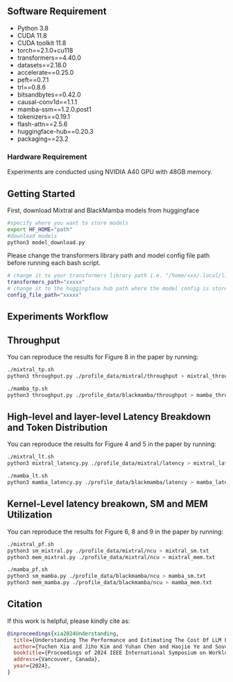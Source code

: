 ## Software Requirement

- Python 3.8
- CUDA 11.8
- CUDA toolkit 11.8
- torch==2.1.0+cu118
- transformers==4.40.0
- datasets==2.18.0
- accelerate==0.25.0
- peft==0.7.1
- trl==0.8.6
- bitsandbytes==0.42.0
- causal-conv1d==1.1.1
- mamba-ssm==1.2.0.post1
- tokenizers==0.19.1
- flash-attn==2.5.6
- huggingface-hub==0.20.3
- packaging==23.2

### Hardware Requirement

Experiments are conducted using NVIDIA A40 GPU with 48GB memory.

## Getting Started

First, download Mixtral and BlackMamba models from huggingface

```bash
#specify where you want to store models
export HF_HOME="path"
#download models
python3 model_download.py
```

Please change the transformers library path and model config file path before running each bash script.


```bash
# change it to your transformers library path i.e. "/home/xxx/.local/lib/python3.8/site-packages/transformers"
transformers_path="xxxxx"
# change it to the huggingface hub path where the model config is stored i.e. "/xxxx/hub models--mistralai--Mixtral-8x7B-v0.1/snapshots/521a77772f0d4052fd9846846471d0d2517739d2"
config_file_path="xxxxx"
```


## Experiments Workflow


## Throughput 

You can reproduce the results for Figure 8 in the paper by running:
```bash
./mixtral_tp.sh
python3 throughput.py ./profile_data/mixtral/throughput > mixtral_throughput.txt
```
```bash
./mamba_tp.sh
python3 throughput.py ./profile_data/blackmamba/throughput > mamba_throughput.txt
```


## High-level and layer-level Latency Breakdown and Token Distribution

You can reproduce the results for Figure 4 and 5 in the paper by running:
```bash
./mixtral_lt.sh
python3 mixtral_latency.py ./profile_data/mixtral/latency > mixtral_latency_breakdown.txt
```
```bash
./mamba_lt.sh
python3 mamba_latency.py ./profile_data/blackmamba/latency > mamba_latency_breakdown.txt
```


## Kernel-Level latency breakown, SM and MEM Utilization

You can reproduce the results for Figure 6, 8 and 9 in the paper by running:
```bash
./mixtral_pf.sh
python3 sm_mixtral.py ./profile_data/mixtral/ncu > mixtral_sm.txt
python3 mem_mixtral.py ./profile_data/mixtral/ncu > mixtral_mem.txt
```
```bash
./mamba_pf.sh
python3 sm_mamba.py ./profile_data/blackmamba/ncu > mamba_sm.txt
python3 mem_mamba.py ./profile_data/blackmamba/ncu > mamba_mem.txt
```

## Citation

If this work is helpful, please kindly cite as:

```bibtex
@inproceedings{xia2024Understanding,
  title={Understanding The Performance and Estimating The Cost Of LLM Fine-Tuning},
  author={Yuchen Xia and Jiho Kim and Yuhan Chen and Haojie Ye and Souvik Kundu and Cong "Callie" Hao and Nishil Talati},
  booktitle={Proceedings of 2024 IEEE International Symposium on Workload Characterization},
  address={Vancouver, Canada},
  year={2024},
}
```